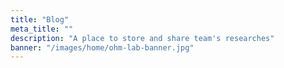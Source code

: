 ```yaml
---
title: "Blog"
meta_title: ""
description: "A place to store and share team's researches"
banner: "/images/home/ohm-lab-banner.jpg"
---
```

